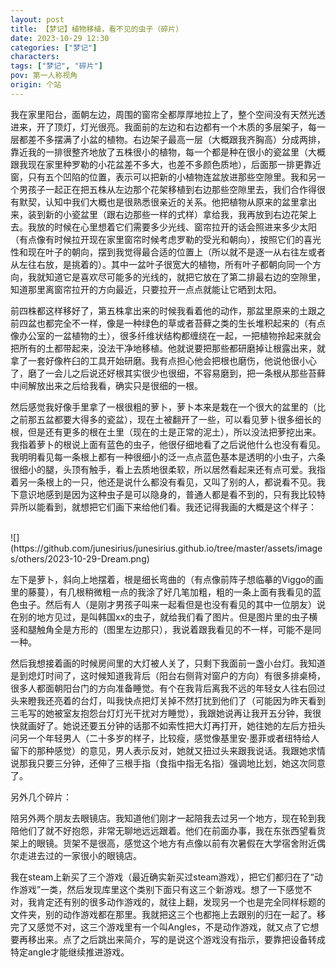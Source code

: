 ```yaml
---
layout: post
title: 【梦记】植物移植，看不见的虫子（碎片）
date: 2023-10-29 12:30
categories: ["梦记"]
characters: 
tags: ["梦记", "碎片"]
pov: 第一人称视角
origin: 个站
---
```


我在家里阳台，面朝左边，周围的窗帘全都厚厚地拉上了，整个空间没有天然光透进来，开了顶灯，灯光很亮。我面前的左边和右边都有一个木质的多层架子，每一层都差不多摆满了小盆的植物。右边架子最高一层（大概跟我齐胸高）分成两排，靠近我的一排很整齐地放了五株很小的植物，每一个都是种在很小的瓷盆里（大概跟我现在家里种罗勒的小花盆差不多大，也差不多颜色质地），后面那一排更靠近窗，只有五个凹陷的位置，表示可以把新的小植物连盆放进那些空隙里。我和另一个男孩子一起正在把五株从左边那个花架移植到右边那些空隙里去，我们合作得很有默契，认知中我们大概也是很熟悉很亲近的关系。他把植物从原来的盆里拿出来，装到新的小瓷盆里（跟右边那些一样的式样）拿给我，我再放到右边花架上去。我放的时候在心里想着它们需要多少光线、窗帘拉开的话会照进来多少太阳（有点像有时候拉开现在家里窗帘时候考虑罗勒的受光和朝向），按照它们的喜光性和现在叶子的朝向，摆到我觉得最合适的位置上（所以就不是逐一从右往左或者从左往右放，是挑着的）。其中一盆叶子很宽大的植物，所有叶子都朝向同一个方向，我就知道它是喜欢尽可能多的光线的，就把它放在了第二排最右边的空隙里，知道那里离窗帘拉开的方向最近，只要拉开一点点就能让它晒到太阳。

前四株都这样移好了，第五株拿出来的时候我看着他的动作，那盆里原来的土跟之前四盆也都完全不一样，像是一种绿色的草或者苔藓之类的生长堆积起来的（有点像办公室的一盆植物的土），很多纤维状结构都缠绕在一起，一把植物拎起来就会把所有的土都带起来，没法干净地移植。他就说要把那些都研磨掉让根露出来，就拿了一套好像杵臼的工具开始研磨。我有点担心他会把根也磨伤，他说他很小心了，磨了一会儿之后说还好根其实很少也很细，不容易磨到，把一条根从那些苔藓中间解放出来之后给我看，确实只是很细的一根。

然后感觉我好像手里拿了一根很粗的萝卜，萝卜本来是栽在一个很大的盆里的（比之前那五盆都要大得多的瓷盆），现在土被翻开了一些，可以看见萝卜很多细长的根，但是还有更多的根在土里（现在的土是正常的泥土），所以没法把萝挖出来。我指着萝卜的根说上面有蓝色的虫子，他很仔细地看了之后说他什么也没有看见。我明明看见每一条根上都有一种很细小的泛一点点蓝色基本是透明的小虫子，六条很细小的腿，头顶有触手，看上去质地很柔软，所以居然看起来还有点可爱。我指着另一条根上的一只，他还是说什么都没有看见，又叫了别的人，都说看不见。我下意识地感到是因为这种虫子是可以隐身的，普通人都是看不到的，只有我比较特异所以能看到，就想把它们画下来给他们看。我还记得我画的大概是这个样子：

<br>
![](https://github.com/junesirius/junesirius.github.io/tree/master/assets/images/others/2023-10-29-Dream.png)
<br>

左下是萝卜，斜向上地摆着，根是细长弯曲的（有点像前阵子想临摹的Viggo的画里的藤蔓），有几根稍微粗一点的我涂了好几笔加粗，粗的一条上面有我看见的蓝色虫子。然后有人（是刚才男孩子叫来一起看但是也没有看见的其中一位朋友）说在别的地方见过，是叫韩国xx的虫子，就给我们看了图片。但是图片里的虫子横竖和腿触角全是方形的（图里左边那只），我说着跟我看见的不一样，可能不是同一种。

然后我想接着画的时候房间里的大灯被人关了，只剩下我面前一盏小台灯。我知道是到熄灯时间了，这时候知道我背后（阳台右侧背对窗户的方向）有很多排桌椅，很多人都面朝阳台门的方向准备睡觉。有个在我背后离我不远的年轻女人往右回过头来瞪我还亮着的台灯，叫我快点把灯关掉不然打扰到他们了（可能因为昨天看到三毛写的她被室友抱怨台灯灯光干扰对方睡觉），我跟她说再让我开五分钟，我很快就画好了。她说还要五分钟的话那不如索性把大灯再打开，她往她的左后方扭头问另一个年轻男人（二十多岁的样子，比较瘦，感觉像基里安·墨菲或者纽特给人留下的那种感觉）的意见，男人表示反对，她就又扭过头来跟我说话。我跟她求情说那我只要三分钟，还伸了三根手指（食指中指无名指）强调地比划，她这次同意了。

另外几个碎片：

陪另外两个朋友去眼镜店。我知道他们刚才一起陪我去过另一个地方，现在轮到我陪他们了就不好抱怨，非常无聊地远远跟着。他们在前面办事，我在东张西望看货架上的眼镜。货架不是很高，感觉这个地方有点像以前有次暑假在大学宿舍附近偶尔走进去过的一家很小的眼镜店。

我在steam上新买了三个游戏（最近确实新买过steam游戏），把它们都归在了“动作游戏”一类，然后发现库里这个类别下面只有这三个新游戏。想了一下感觉不对，我肯定还有别的很多动作游戏的，就往上翻，发现另一个也是完全同样标题的文件夹，别的动作游戏都在那里。我就把这三个也都拖上去跟别的归在一起了。移完了又感觉不对，这三个游戏里有一个叫Angles，不是动作游戏，就又点了它想要再移出来。点了之后跳出来简介，写的是说这个游戏没有指示，要靠把设备转成特定angle才能继续推进游戏。

